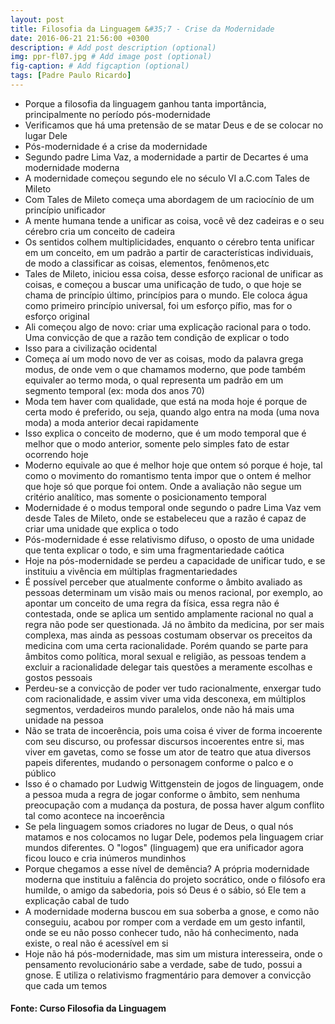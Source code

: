 ```yaml
---
layout: post
title: Filosofia da Linguagem &#35;7 - Crise da Modernidade
date: 2016-06-21 21:56:00 +0300
description: # Add post description (optional)
img: ppr-fl07.jpg # Add image post (optional)
fig-caption: # Add figcaption (optional)
tags: [Padre Paulo Ricardo]
---
```


* Porque a filosofia da linguagem ganhou tanta importância, principalmente no período pós-modernidade
* Verificamos que há uma pretensão de se matar Deus e de se colocar no lugar Dele
* Pós-modernidade é a crise da modernidade
* Segundo padre Lima Vaz, a modernidade a partir de Decartes é uma modernidade moderna
* A modernidade começou segundo ele no século VI a.C.com Tales de Mileto
* Com Tales de Mileto começa uma abordagem de um raciocínio de um princípio unificador
* A mente humana tende a unificar as coisa, você vê dez cadeiras e o seu cérebro cria um conceito de cadeira
* Os sentidos colhem multiplicidades, enquanto o cérebro tenta unificar em um conceito, em um padrão a partir de características individuais, de modo a classificar as coisas, elementos, fenômenos,etc
* Tales de Mileto, iniciou essa coisa, desse esforço racional de unificar as coisas, e começou a buscar uma unificação de tudo, o que hoje se chama de princípio último, princípios para o mundo. Ele coloca água como primeiro princípio universal, foi um esforço pífio, mas for o esforço original
* Ali começou algo de novo: criar uma explicação racional para o todo. Uma convicção de que a razão tem condição de explicar o todo
* Isso para a civilização ocidental
* Começa aí um modo novo de ver as coisas, modo da palavra grega modus, de onde vem o que chamamos moderno, que pode também equivaler ao termo moda, o qual representa um padrão em um segmento temporal (ex: moda dos anos 70)
* Moda tem haver com qualidade, que está na moda hoje é porque de certa modo é preferido, ou seja, quando algo entra na moda (uma nova moda) a moda anterior decai rapidamente
* Isso explica o conceito de moderno, que é um modo temporal que é melhor que o modo anterior, somente pelo simples fato de estar ocorrendo hoje
* Moderno equivale ao que é melhor hoje que ontem só porque é hoje, tal como o movimento do romantismo tenta impor que o ontem é melhor que hoje só que porque foi ontem. Onde a avaliação não segue um critério analítico, mas somente o posicionamento temporal
* Modernidade é o modus temporal onde segundo o padre Lima Vaz vem desde Tales de Mileto, onde se estabeleceu que a razão é capaz de criar uma unidade que explica o todo
* Pós-modernidade é esse relativismo difuso, o oposto de uma unidade que tenta explicar o todo, e sim uma fragmentariedade caótica
* Hoje na pós-modernidade se perdeu a capacidade de unificar tudo, e se instituiu a vivência em múltiplas fragmentariedades
* É possível perceber que atualmente conforme o âmbito avaliado as pessoas determinam um visão mais ou menos racional, por exemplo, ao apontar um conceito de uma regra da física, essa regra não é contestada, onde se aplica um sentido amplamente racional no qual a regra não pode ser questionada. Já no âmbito da medicina, por ser mais complexa, mas ainda as pessoas costumam observar os preceitos da medicina com uma certa racionalidade. Porém quando se parte para âmbitos como política, moral sexual e religião, as pessoas tendem a excluir a racionalidade delegar tais questões a meramente escolhas e gostos pessoais
* Perdeu-se a convicção de poder ver tudo racionalmente, enxergar tudo com racionalidade, e assim viver uma vida desconexa, em múltiplos segmentos, verdadeiros mundo paralelos, onde não há mais uma unidade na pessoa
* Não se trata de incoerência, pois uma coisa é viver de forma incoerente com seu discurso, ou professar discursos incoerentes entre si, mas viver em gavetas, como se fosse um ator de teatro que atua diversos papeis diferentes, mudando o personagem conforme o palco e o público
* Isso é o chamado por Ludwig Wittgenstein de jogos de linguagem, onde a pessoa muda a regra de jogar conforme o âmbito, sem nenhuma preocupação com a mudança da postura, de possa haver algum conflito tal como acontece na incoerência
* Se pela linguagem somos criadores no lugar de Deus, o qual nós matamos e nos colocamos no lugar Dele, podemos pela linguagem criar mundos diferentes. O "logos" (linguagem) que era unificador agora ficou louco e cria inúmeros mundinhos
* Porque chegamos a esse nível de demência? A própria modernidade moderna que instituiu a falência do projeto socrático, onde o filósofo era humilde, o amigo da sabedoria, pois só Deus é o sábio, só Ele tem a explicação cabal de tudo
* A modernidade moderna buscou em sua soberba a gnose, e como não conseguiu, acabou por romper com a verdade em um gesto infantil, onde se eu não posso conhecer tudo, não há conhecimento, nada existe, o real não é acessível em si 
* Hoje não há pós-modernidade, mas sim um mistura interesseira, onde o pensamento revolucionário sabe a verdade, sabe de tudo, possui a gnose. E utiliza o relativismo fragmentário para demover a convicção que cada um temos 

#### Fonte: Curso Filosofia da Linguagem